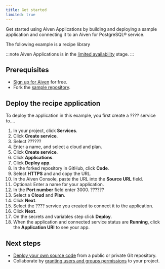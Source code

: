 ```yaml
---
title: Get started
limited: true
---
```


Get started using Aiven Applications by building and deploying a sample application and connecting it to an Aiven for PostgreSQL® service.

The following example is a recipe library

:::note
Aiven Applications is in the
[limited availability](/docs/platform/concepts/service-and-feature-releases#limited-availability-)
stage.
:::

## Prerequisites

- [Sign up for Aiven](https://console.aiven.io/signup) for free.
- Fork the [sample repository](https://github.com/Aiven-Labs/nextjs-netlify).

## Deploy the recipe application

To deploy the application in this example, you first create a ???? service to....

1. In your project, click **Services**.
1. Click **Create service**.
1. Select                                                ??????
1. Enter a name, and select a cloud and plan.
1. Click **Create service**.
1. Click **Applications**.
1. Click **Deploy app**.
1. In the forked repository in GitHub, click **Code**.
1. Select **HTTPS** and and copy the URL.
1. In the Aiven Console, paste the URL into the **Source URL** field.
1. Optional: Enter a name for your application.
1. In the **Port number** field enter 3000.                                   ??????
1. Select a **Cloud** and **Plan**.
1. Click **Next**.
1. Select the ???? service you created to connect it to the application.
1. Click **Next**.
1. On the secrets and variables step click **Deploy**.
1. When the application and connected service status are **Running**, click the
   **Application URI** to see your app.

## Next steps

- [Deploy your own source code](/docs/applications/deploy-git-repo)
  from a public or private Git repository.
- Collaborate by
  [granting users and groups permissions](/docs/platform/howto/manage-permissions)
  to your project.
